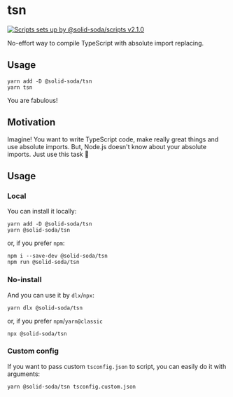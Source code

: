 # tsn

[![Scripts sets up by @solid-soda/scripts v2.1.0](https://img.shields.io/static/v1?label=@solid-soda/scripts&message=2.1.0&color=75ddf4)](https://github.com/solid-soda/scripts)

No-effort way to compile TypeScript with absolute import replacing.

## Usage

```
yarn add -D @solid-soda/tsn
yarn tsn
```

You are fabulous!

## Motivation

Imagine! You want to write TypeScript code, make really great things and use absolute imports. But, Node.js doesn't know about your absolute imports. Just use this task 🌚

## Usage

### Local

You can install it locally:

```
yarn add -D @solid-soda/tsn
yarn @solid-soda/tsn
```

or, if you prefer `npm`:

```
npm i --save-dev @solid-soda/tsn
npm run @solid-soda/tsn
```

### No-install

And you can use it by `dlx`/`npx`:

```
yarn dlx @solid-soda/tsn
```

or, if you prefer `npm`/`yarn@classic`

```
npx @solid-soda/tsn
```

### Custom config

If you want to pass custom `tsconfig.json` to script, you can easily do it with arguments:

```
yarn @solid-soda/tsn tsconfig.custom.json
```
